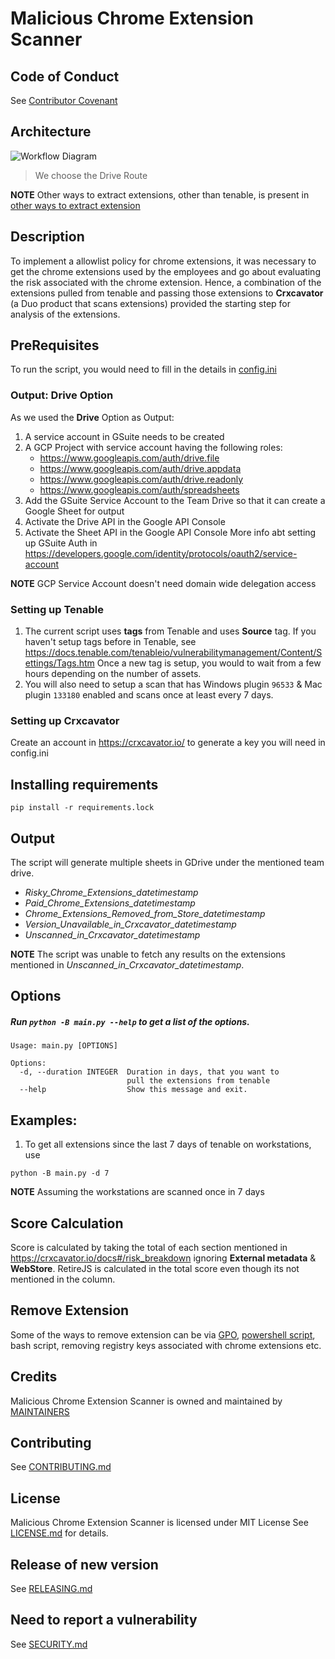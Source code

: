 # Malicious Chrome Extension Scanner


## Code of Conduct
See [Contributor Covenant](CODE%20OF%20CONDUCT.md)


## Architecture
![Workflow Diagram](/images/Malicious%20Chrome%20Extension%20Scanner%20Workflow.png)
 
> We choose the Drive Route

**NOTE** Other ways to extract extensions, other than tenable, is present in [other ways to extract extension](/other_ways_to_extract_extensions)

## Description
To implement a allowlist policy for chrome extensions, it was necessary to get the chrome extensions used by the employees and go about evaluating the risk associated with the chrome extension. Hence, a combination of the extensions pulled from tenable and passing those extensions to **Crxcavator** (a Duo product that scans extensions) provided the starting step for analysis of the extensions.


## PreRequisites
To run the script, you would need to fill in the details in [config.ini](config.ini)

### Output: Drive Option 
As we used the **Drive** Option as Output:
1. A service account in GSuite needs to be created
2. A GCP Project with service account having the following roles:
    - https://www.googleapis.com/auth/drive.file 
    - https://www.googleapis.com/auth/drive.appdata 
    - https://www.googleapis.com/auth/drive.readonly
    - https://www.googleapis.com/auth/spreadsheets
3. Add the GSuite Service Account to the Team Drive so that it can create a Google Sheet for output
4. Activate the Drive API in the Google API Console
5. Activate the Sheet API in the Google API Console
More info abt setting up GSuite Auth in https://developers.google.com/identity/protocols/oauth2/service-account

**NOTE** GCP Service Account doesn't need domain wide delegation access 

### Setting up Tenable
1. The current script uses **tags** from Tenable and uses **Source** tag. If you haven't setup tags before in Tenable, see https://docs.tenable.com/tenableio/vulnerabilitymanagement/Content/Settings/Tags.htm
Once a new tag is setup, you would to wait from a few hours depending on the number of assets. 
2. You will also need to setup a scan that has Windows plugin `96533` & Mac plugin `133180` enabled and scans once at least every 7 days.

### Setting up Crxcavator
Create an account in https://crxcavator.io/ to generate a key you will need in config.ini


## Installing requirements
```shell script
pip install -r requirements.lock
```


## Output
The script will generate multiple sheets in GDrive under the mentioned team drive.
- _Risky_Chrome_Extensions_datetimestamp_
- _Paid_Chrome_Extensions_datetimestamp_
- _Chrome_Extensions_Removed_from_Store_datetimestamp_
- _Version_Unavailable_in_Crxcavator_datetimestamp_
- _Unscanned_in_Crxcavator_datetimestamp_  

**NOTE** The script was unable to fetch any results on the extensions mentioned in _Unscanned_in_Crxcavator_datetimestamp_.


## Options
##### Run ```python -B main.py --help``` to get a list of the options.
```buildoutcfg
Usage: main.py [OPTIONS]

Options:
  -d, --duration INTEGER  Duration in days, that you want to
                          pull the extensions from tenable
  --help                  Show this message and exit.
```


## Examples:  
1. To get all extensions since the last 7 days of tenable on workstations, use 
```shell script
python -B main.py -d 7
```

**NOTE** Assuming the workstations are scanned once in 7 days 


## Score Calculation
Score is calculated by taking the total of each section mentioned in https://crxcavator.io/docs#/risk_breakdown ignoring **External metadata** & **WebStore**. RetireJS is calculated in the total score even though its not mentioned in the column.


## Remove Extension
Some of the ways to remove extension can be via [GPO](https://www.tecklyfe.com/how-to-prevent-google-chrome-extensions-in-group-policy/), [powershell script](/ways_to_remove_extension/powershell.ps1), bash script, removing registry keys associated with chrome extensions etc.


## Credits
Malicious Chrome Extension Scanner is owned and maintained by [MAINTAINERS](MAINTAINERS.md)


## Contributing
See [CONTRIBUTING.md](CONTRIBUTING.md)


## License
Malicious Chrome Extension Scanner is licensed under MIT License
See [LICENSE.md](LICENSE.md) for details.


## Release of new version
See [RELEASING.md](RELEASING.md)


## Need to report a vulnerability
See [SECURITY.md](SECURITY.md)
